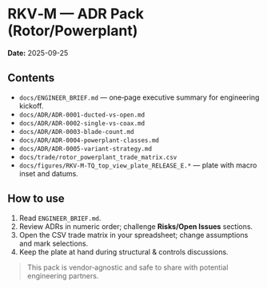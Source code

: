 # RKV‑M — ADR Pack (Rotor/Powerplant)

**Date:** 2025-09-25  

## Contents
- `docs/ENGINEER_BRIEF.md` — one‑page executive summary for engineering kickoff.
- `docs/ADR/ADR-0001-ducted-vs-open.md`
- `docs/ADR/ADR-0002-single-vs-coax.md`
- `docs/ADR/ADR-0003-blade-count.md`
- `docs/ADR/ADR-0004-powerplant-classes.md`
- `docs/ADR/ADR-0005-variant-strategy.md`
- `docs/trade/rotor_powerplant_trade_matrix.csv`
- `docs/figures/RKV-M-TQ_top_view_plate_RELEASE_E.*` — plate with macro inset and datums.

## How to use
1. Read `ENGINEER_BRIEF.md`.
2. Review ADRs in numeric order; challenge **Risks/Open Issues** sections.
3. Open the CSV trade matrix in your spreadsheet; change assumptions and mark selections.
4. Keep the plate at hand during structural & controls discussions.

> This pack is vendor‑agnostic and safe to share with potential engineering partners.
